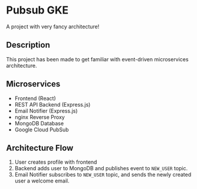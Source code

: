 # Pubsub GKE
A project with very fancy architecture!

## Description
This project has been made to get familiar with event-driven microservices architecture. 
## Microservices
- Frontend (React)
- REST API Backend (Express.js)
- Email Notifier (Express.js)
- nginx Reverse Proxy
- MongoDB Database
- Google Cloud PubSub

## Architecture Flow
1. User creates profile with frontend
2. Backend adds user to MongoDB and publishes event to `NEW_USER` topic.
3. Email Notifier subscribes to `NEW_USER` topic, and sends the newly created user a welcome email.
